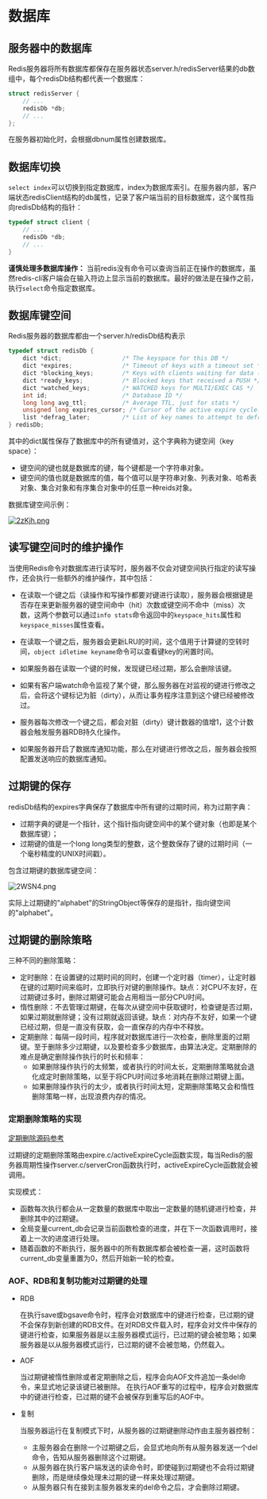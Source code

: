 # 数据库

## 服务器中的数据库

Redis服务器将所有数据库都保存在服务器状态server.h/redisServer结果的db数组中，每个redisDb结构都代表一个数据库：

```c
struct redisServer {
    // ...
    redisDb *db;
    // ...
};
```

在服务器初始化时，会根据dbnum属性创建数据库。

## 数据库切换

`select index`可以切换到指定数据库，index为数据库索引。在服务器内部，客户端状态redisClient结构的db属性，记录了客户端当前的目标数据库，这个属性指向redisDb结构的指针：

```c
typedef struct client {
    // ...
    redisDb *db;
    // ...
}
```

**谨慎处理多数据库操作：** 当前redis没有命令可以查询当前正在操作的数据库，虽然redis-cli客户端会在输入符边上显示当前的数据库。最好的做法是在操作之前，执行`select`命令指定数据库。

## 数据库键空间

Redis服务器的数据库都由一个server.h/redisDb结构表示

```c
typedef struct redisDb {
    dict *dict;                 /* The keyspace for this DB */
    dict *expires;              /* Timeout of keys with a timeout set */
    dict *blocking_keys;        /* Keys with clients waiting for data (BLPOP)*/
    dict *ready_keys;           /* Blocked keys that received a PUSH */
    dict *watched_keys;         /* WATCHED keys for MULTI/EXEC CAS */
    int id;                     /* Database ID */
    long long avg_ttl;          /* Average TTL, just for stats */
    unsigned long expires_cursor; /* Cursor of the active expire cycle. */
    list *defrag_later;         /* List of key names to attempt to defrag one by one, gradually. */
} redisDb;
```

其中的dict属性保存了数据库中的所有键值对，这个字典称为键空间（key space）：

* 键空间的键也就是数据库的键，每个键都是一个字符串对象。
* 键空间的值也就是数据库的值，每个值可以是字符串对象、列表对象、哈希表对象、集合对象和有序集合对象中的任意一种reids对象。

数据库键空间示例：

[![2zKjh.png](https://wx2.sbimg.cn/2020/07/01/2zKjh.png)](https://sbimg.cn/image/2zKjh)

## 读写键空间时的维护操作

当使用Redis命令对数据库进行读写时，服务器不仅会对键空间执行指定的读写操作，还会执行一些额外的维护操作，其中包括：

* 在读取一个键之后（读操作和写操作都要对键进行读取），服务器会根据键是否存在来更新服务器的键空间命中（hit）次数或键空间不命中（miss）次数，这两个参数可以通过`info stats`命令返回中的`keyspace_hits`属性和`keyspace_misses`属性查看。

* 在读取一个键之后，服务器会更新LRU的时间，这个值用于计算键的空转时间，`object idletime keyname`命令可以查看键key的闲置时间。

* 如果服务器在读取一个键的时候，发现键已经过期，那么会删除该键。

* 如果有客户端watch命令监视了某个键，那么服务器在对监视的键进行修改之后，会将这个键标记为脏（dirty），从而让事务程序注意到这个键已经被修改过。

* 服务器每次修改一个键之后，都会对脏（dirty）键计数器的值增1，这个计数器会触发服务器RDB持久化操作。

* 如果服务器开启了数据库通知功能，那么在对键进行修改之后，服务器会按照配置发送响应的数据库通知。

## 过期键的保存

redisDb结构的expires字典保存了数据库中所有键的过期时间，称为过期字典：

* 过期字典的键是一个指针，这个指针指向键空间中的某个键对象（也即是某个数据库键）；
* 过期键的值是一个long long类型的整数，这个整数保存了键的过期时间（一个毫秒精度的UNIX时间戳）。

包含过期键的数据库键空间：

![2WSN4.png](https://wx1.sbimg.cn/2020/07/02/2WSN4.png)

实际上过期键的"alphabet"的StringObject等保存的是指针，指向键空间的"alphabet"。

## 过期键的删除策略

三种不同的删除策略：

* 定时删除：在设置键的过期时间的同时，创建一个定时器（timer），让定时器在键的过期时间来临时，立即执行对键的删除操作。缺点：对CPU不友好，在过期键过多时，删除过期键可能会占用相当一部分CPU时间。
* 惰性删除：不去管理过期键，在每次从键空间中获取键时，检查键是否过期，如果过期就删除键；没有过期就返回该键。缺点：对内存不友好，如果一个键已经过期，但是一直没有获取，会一直保存的内存中不释放。
* 定期删除：每隔一段时间，程序就对数据库进行一次检查，删除里面的过期键。至于删除多少过期键，以及要检查多少数据库，由算法决定。定期删除的难点是确定删除操作执行的时长和频率：
  * 如果删除操作执行的太频繁，或者执行的时间太长，定期删除策略就会退化成定时删除策略，以至于将CPU时间过多地消耗在删除过期键上面。
  * 如果删除操作执行的太少，或者执行时间太短，定期删除策略又会和惰性删除策略一样，出现浪费内存的情况。

### 定期删除策略的实现

[定期删除源码参考](https://www.freesion.com/article/8532368863/#_key_154)

过期键的定期删除策略由expire.c/activeExpireCycle函数实现，每当Redis的服务器周期性操作server.c/serverCron函数执行时，activeExpireCycle函数就会被调用。

实现模式：

* 函数每次执行都会从一定数量的数据库中取出一定数量的随机键进行检查，并删除其中的过期键。
* 全局变量current_db会记录当前函数检查的进度，并在下一次函数调用时，接着上一次的进度进行处理。
* 随着函数的不断执行，服务器中的所有数据库都会被检查一遍，这时函数将current_db变量重置为0，然后开始新一轮的检查。

### AOF、RDB和复制功能对过期键的处理

* RDB

  在执行save或bgsave命令时，程序会对数据库中的键进行检查，已过期的键不会保存到新创建的RDB文件。在对RDB文件载入时，程序会对文件中保存的键进行检查，如果服务器是以主服务器模式运行，已过期的键会被忽略；如果服务器是以从服务器模式运行，已过期的键不会被忽略，仍然载入。

* AOF

  当过期键被惰性删除或者定期删除之后，程序会向AOF文件追加一条del命令，来显式地记录该键已被删除。
  在执行AOF重写的过程中，程序会对数据库中的键进行检查，已过期的键不会被保存到重写后的AOF中。

* 复制

  当服务器运行在复制模式下时，从服务器的过期键删除动作由主服务器控制：
  * 主服务器会在删除一个过期键之后，会显式地向所有从服务器发送一个del命令，告知从服务器删除这个过期键。
  * 从服务器在执行客户端发送的读命令时，即使碰到过期键也不会将过期键删除，而是继续像处理未过期的键一样来处理过期键。
  * 从服务器只有在接到主服务器发来的del命令之后，才会删除过期键。
